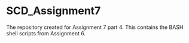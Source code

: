 # SCD_Assignment7
The repository created for Assignment 7 part 4. This contains the BASH shell scripts from Assignment 6. 

